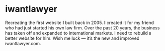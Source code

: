 # iwantlawyer
Recreating the first website I built back in 2005. I created it for my friend who had just started his own law firm. Over the past 20 years, the business has taken off and expanded to international markets. I need to rebuild a better website for him. Wish me luck — it’s the new and improved iwantlawyer.com.
